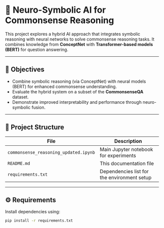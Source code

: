 # 🧠 Neuro-Symbolic AI for Commonsense Reasoning

This project explores a hybrid AI approach that integrates symbolic reasoning with neural networks to solve commonsense reasoning tasks. It combines knowledge from **ConceptNet** with **Transformer-based models (BERT)** for question answering.

---

## 📌 Objectives

- Combine symbolic reasoning (via ConceptNet) with neural models (BERT) for enhanced commonsense understanding.
- Evaluate the hybrid system on a subset of the **CommonsenseQA** dataset.
- Demonstrate improved interpretability and performance through neuro-symbolic fusion.

---

## 📁 Project Structure

| File | Description |
|------|-------------|
| `commonsense_reasoning_updated.ipynb` | Main Jupyter notebook for experiments |
| `README.md` | This documentation file |
| `requirements.txt` | Dependencies list for the environment setup |

---

## ⚙️ Requirements

Install dependencies using:

```bash
pip install -r requirements.txt
